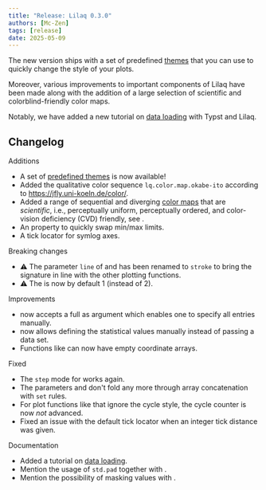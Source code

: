 ```yaml
---
title: "Release: Lilaq 0.3.0"
authors: [Mc-Zen]
tags: [release]
date: 2025-05-09
---
```




The new version ships with a set of predefined [themes](/themes) that you can use to quickly change the style of your plots. 



Moreover, various improvements to important components of Lilaq have been made along with the addition of a large selection of scientific and colorblind-friendly color maps. 

Notably, we have added a new tutorial on [data loading](/docs/tutorials/data-loading) with Typst and Lilaq.


<!-- truncate -->


## Changelog

Additions 
- A set of [predefined themes](/themes) is now available!
- Added the qualitative color sequence `lq.color.map.okabe-ito` according to https://jfly.uni-koeln.de/color/.
- Added a range of sequential and diverging [color maps](/docs/reference/color) that are _scientific_, i.e., perceptually uniform, perceptually ordered, and color-vision deficiency (CVD) friendly, see . 
- An <Crossref target="axis#inverted" /> property to quickly swap min/max limits. 
- A tick locator for symlog axes.  


Breaking changes
- ⚠️ The parameter `line` of <Crossref target="hlines" />  and <Crossref target="vlines" />  has been renamed to `stroke` to bring the signature in line with the other plotting functions. 
- ⚠️ The <Crossref target="symlog#threshold" /> is now by default 1 (instead of 2). 



Improvements
- <Crossref target="diagram#legend" /> now accepts a full <Crossref target="legend" /> as argument which enables one to specify all entries manually. 
- <Crossref target="boxplot" /> now allows defining the statistical values manually instead of passing a data set. 
- Functions like <Crossref target="plot" /> can now have empty coordinate arrays. 


Fixed
- The `step` mode for <Crossref target="fill-between" /> works again. 
- The parameters <Crossref target="diagram#xlim" /> and <Crossref target="diagram#ylim" /> don't fold any more through array concatenation with `set` rules. 
- For plot functions like <Crossref target="colormesh" /> that ignore the cycle style, the cycle counter is now _not_ advanced. 
- Fixed an issue with the default tick locator when an integer tick distance was given. 


Documentation
- Added a tutorial on [data loading](https://lilaq.org/docs/tutorials/data-loading). 
- Mention the usage of `std.pad` together with <Crossref target="lq.place" />. 
- Mention the possibility of masking values with <Crossref target="colormesh" />.
